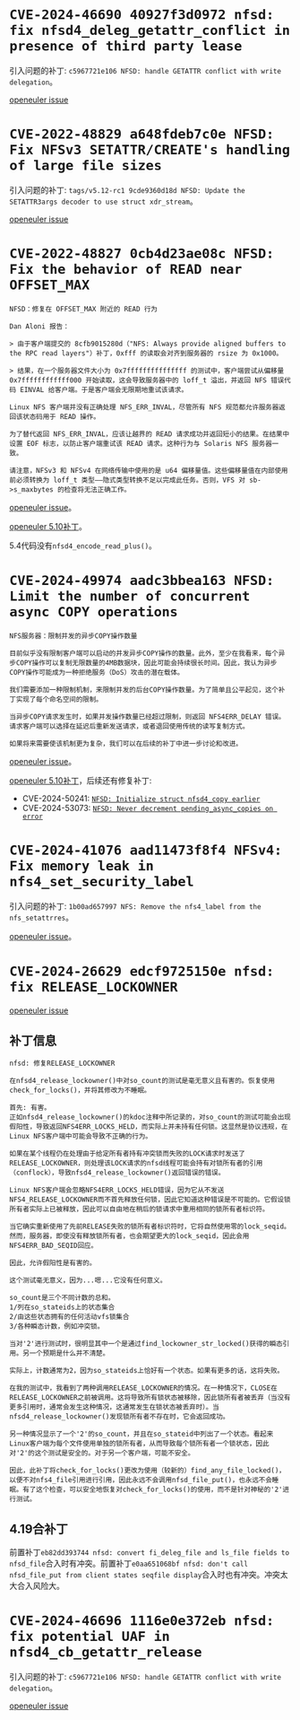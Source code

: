 # `CVE-2024-46690 40927f3d0972 nfsd: fix nfsd4_deleg_getattr_conflict in presence of third party lease`

引入问题的补丁: `c5967721e106 NFSD: handle GETATTR conflict with write delegation`。

[openeuler issue](https://gitee.com/src-openeuler/kernel/issues/IAR4A2)

# `CVE-2022-48829 a648fdeb7c0e NFSD: Fix NFSv3 SETATTR/CREATE's handling of large file sizes`

引入问题的补丁: `tags/v5.12-rc1 9cde9360d18d NFSD: Update the SETATTR3args decoder to use struct xdr_stream`。

[openeuler issue](https://gitee.com/src-openeuler/kernel/issues/IADGFA)

# `CVE-2022-48827 0cb4d23ae08c NFSD: Fix the behavior of READ near OFFSET_MAX`

```
NFSD：修复在 OFFSET_MAX 附近的 READ 行为

Dan Aloni 报告：

> 由于客户端提交的 8cfb9015280d（"NFS: Always provide aligned buffers to the RPC read layers"）补丁，0xfff 的读取会对齐到服务器的 rsize 为 0x1000。

> 结果，在一个服务器文件大小为 0x7fffffffffffffff 的测试中，客户端尝试从偏移量 0x7ffffffffffff000 开始读取，这会导致服务器中的 loff_t 溢出，并返回 NFS 错误代码 EINVAL 给客户端。于是客户端会无限期地重试该请求。

Linux NFS 客户端并没有正确处理 NFS_ERR_INVAL，尽管所有 NFS 规范都允许服务器返回该状态码用于 READ 操作。

为了替代返回 NFS_ERR_INVAL，应该让越界的 READ 请求成功并返回短小的结果。在结果中设置 EOF 标志，以防止客户端重试该 READ 请求。这种行为与 Solaris NFS 服务器一致。

请注意，NFSv3 和 NFSv4 在网络传输中使用的是 u64 偏移量值。这些偏移量值在内部使用前必须转换为 loff_t 类型——隐式类型转换不足以完成此任务。否则，VFS 对 sb->s_maxbytes 的检查将无法正确工作。
```

[openeuler issue](https://gitee.com/src-openeuler/kernel/issues/IADG80)。

[openeuler 5.10补丁](https://gitee.com/openeuler/kernel/pulls/10787)。

5.4代码没有`nfsd4_encode_read_plus()`。

# `CVE-2024-49974 aadc3bbea163 NFSD: Limit the number of concurrent async COPY operations`

```
NFS服务器：限制并发的异步COPY操作数量

目前似乎没有限制客户端可以启动的并发异步COPY操作的数量。此外，至少在我看来，每个异步COPY操作可以复制无限数量的4MB数据块，因此可能会持续很长时间。因此，我认为异步COPY操作可能成为一种拒绝服务（DoS）攻击的潜在载体。

我们需要添加一种限制机制，来限制并发的后台COPY操作数量。为了简单且公平起见，这个补丁实现了每个命名空间的限制。

当异步COPY请求发生时，如果并发操作数量已经超过限制，则返回 NFS4ERR_DELAY 错误。请求客户端可以选择在延迟后重新发送请求，或者退回使用传统的读写复制方式。

如果将来需要使该机制更为复杂，我们可以在后续的补丁中进一步讨论和改进。
```

[openeuler issue](https://gitee.com/src-openeuler/kernel/issues/IAYR9C)。

[openeuler 5.10补丁](https://gitee.com/openeuler/kernel/pulls/12460)，后续还有修复补丁:

- CVE-2024-50241: [`NFSD: Initialize struct nfsd4_copy earlier`](https://gitee.com/openeuler/kernel/pulls/13356)
- CVE-2024-53073: [`NFSD: Never decrement pending_async_copies on error`](https://gitee.com/openeuler/kernel/pulls/13905)

# `CVE-2024-41076 aad11473f8f4 NFSv4: Fix memory leak in nfs4_set_security_label`

引入问题的补丁: `1b00ad657997 NFS: Remove the nfs4_label from the nfs_setattrres`。

[openeuler issue](https://gitee.com/src-openeuler/kernel/issues/IAGELL)。

# `CVE-2024-26629 edcf9725150e nfsd: fix RELEASE_LOCKOWNER`

[openeuler issue](https://gitee.com/src-openeuler/kernel/issues/I98BN3)

## 补丁信息

```
nfsd: 修复RELEASE_LOCKOWNER

在nfsd4_release_lockowner()中对so_count的测试是毫无意义且有害的。恢复使用check_for_locks()，并将其修改为不睡眠。

首先: 有害。
正如nfsd4_release_lockowner()的kdoc注释中所记录的，对so_count的测试可能会出现假阳性，导致返回NFS4ERR_LOCKS_HELD，而实际上并未持有任何锁。这显然是协议违规，在Linux NFS客户端中可能会导致不正确的行为。

如果在某个线程仍在处理由于给定所有者持有冲突锁而失败的LOCK请求时发送了RELEASE_LOCKOWNER，则处理该LOCK请求的nfsd线程可能会持有对锁所有者的引用（conflock），导致nfsd4_release_lockowner()返回错误的错误。

Linux NFS客户端会忽略NFS4ERR_LOCKS_HELD错误，因为它从不发送NFS4_RELEASE_LOCKOWNER而不首先释放任何锁，因此它知道这种错误是不可能的。它假设锁所有者实际上已被释放，因此可以自由地在稍后的锁请求中重用相同的锁所有者标识符。

当它确实重新使用了先前RELEASE失败的锁所有者标识符时，它将自然使用零的lock_seqid。然而，服务器，即使没有释放锁所有者，也会期望更大的lock_seqid，因此会用NFS4ERR_BAD_SEQID回应。

因此，允许假阳性是有害的。

这个测试毫无意义，因为...嗯...它没有任何意义。

so_count是三个不同计数的总和。
1/列在so_stateids上的状态集合
2/由这些状态拥有的任何活动vfs锁集合
3/各种瞬态计数，例如冲突锁。

当对'2'进行测试时，很明显其中一个是通过find_lockowner_str_locked()获得的瞬态引用。另一个预期是什么并不清楚。

实际上，计数通常为2，因为so_stateids上恰好有一个状态。如果有更多的话，这将失败。

在我的测试中，我看到了两种调用RELEASE_LOCKOWNER的情况。在一种情况下，CLOSE在RELEASE_LOCKOWNER之前被调用。这将导致所有锁状态被移除，因此锁所有者被丢弃（当没有更多引用时，通常会发生这种情况，这通常发生在锁状态被丢弃时）。当nfsd4_release_lockowner()发现锁所有者不存在时，它会返回成功。

另一种情况显示了一个'2'的so_count，并且在so_stateid中列出了一个状态。看起来Linux客户端为每个文件使用单独的锁所有者，从而导致每个锁所有者一个锁状态，因此对'2'的这个测试是安全的。对于另一个客户端，可能不安全。

因此，此补丁将check_for_locks()更改为使用（较新的）find_any_file_locked()，以便不对nfs4_file引用进行引用，因此永远不会调用nfsd_file_put()，也永远不会睡眠。有了这个检查，可以安全地恢复对check_for_locks()的使用，而不是针对神秘的'2'进行测试。
```

## 4.19合补丁

前置补丁`eb82dd393744 nfsd: convert fi_deleg_file and ls_file fields to nfsd_file`合入时有冲突。前置补丁`e0aa651068bf nfsd: don't call nfsd_file_put from client states seqfile display`合入时也有冲突。冲突太大合入风险大。

# `CVE-2024-46696 1116e0e372eb nfsd: fix potential UAF in nfsd4_cb_getattr_release`

引入问题的补丁: `c5967721e106 NFSD: handle GETATTR conflict with write delegation`。

[openeuler issue](https://gitee.com/src-openeuler/kernel/issues/IAR4FS)

